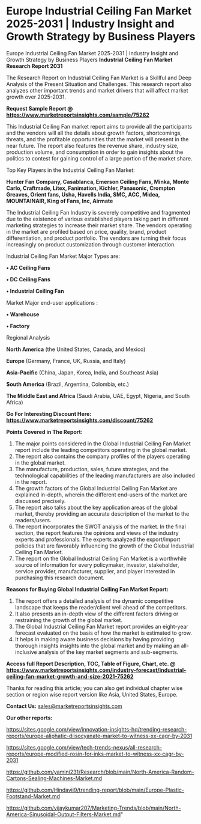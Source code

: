 # Europe Industrial Ceiling Fan Market 2025-2031 | Industry Insight and Growth Strategy by Business Players
Europe Industrial Ceiling Fan Market 2025-2031 | Industry Insight and Growth Strategy by Business Players
<strong>Industrial Ceiling Fan Market Research Report 2031</strong>

The Research Report on Industrial Ceiling Fan Market is a Skillful and Deep Analysis of the Present Situation and Challenges. This research report also analyzes other important trends and market drivers that will affect market growth over 2025-2031.

<strong>Request Sample Report @ <a href=https://www.marketreportsinsights.com/sample/75262>https://www.marketreportsinsights.com/sample/75262</a></strong>

This Industrial Ceiling Fan market report aims to provide all the participants and the vendors will all the details about growth factors, shortcomings, threats, and the profitable opportunities that the market will present in the near future. The report also features the revenue share, industry size, production volume, and consumption in order to gain insights about the politics to contest for gaining control of a large portion of the market share.

Top Key Players in the Industrial Ceiling Fan Market:

<strong>Hunter Fan Company, Casablanca, Emerson Ceiling Fans, Minka, Monte Carlo, Craftmade, Litex, Fanimation, Kichler, Panasonic, Crompton Greaves, Orient fans, Usha, Havells India, SMC, ACC, Midea, MOUNTAINAIR, King of Fans, Inc, Airmate</strong>

The Industrial Ceiling Fan Industry is severely competitive and fragmented due to the existence of various established players taking part in different marketing strategies to increase their market share. The vendors operating in the market are profiled based on price, quality, brand, product differentiation, and product portfolio. The vendors are turning their focus increasingly on product customization through customer interaction.

Industrial Ceiling Fan Market Major Types are:

<strong>• AC Ceiling Fans

• DC Ceiling Fans

• Industrial Ceiling Fan</strong>

Market Major end-user applications :

<strong>• Warehouse

• Factory</strong>

Regional Analysis

</u><strong><b>North America</b></strong> (the United States, Canada, and Mexico)

<strong><b>Europe </b></strong>(Germany, France, UK, Russia, and Italy)

<strong><b>Asia-Pacific</b></strong> (China, Japan, Korea, India, and Southeast Asia)

<strong><b>South America</b></strong> (Brazil, Argentina, Colombia, etc.)

<strong><b>The Middle East and Africa</b></strong> (Saudi Arabia, UAE, Egypt, Nigeria, and South Africa)

<strong>Go For Interesting Discount Here: <a href=https://www.marketreportsinsights.com/discount/75262>https://www.marketreportsinsights.com/discount/75262</a></strong>

<strong>Points Covered in The Report:</strong>
<ol>
  <li>The major points considered in the Global Industrial Ceiling Fan Market report include the leading competitors operating in the global market.</li>
  <li>The report also contains the company profiles of the players operating in the global market.</li>
  <li>The manufacture, production, sales, future strategies, and the technological capabilities of the leading manufacturers are also included in the report.</li>
  <li>The growth factors of the Global Industrial Ceiling Fan Market are explained in-depth, wherein the different end-users of the market are discussed precisely.</li>
  <li>The report also talks about the key application areas of the global market, thereby providing an accurate description of the market to the readers/users.</li>
  <li>The report incorporates the SWOT analysis of the market. In the final section, the report features the opinions and views of the industry experts and professionals. The experts analyzed the export/import policies that are favorably influencing the growth of the Global Industrial Ceiling Fan Market.</li>
  <li>The report on the Global Industrial Ceiling Fan Market is a worthwhile source of information for every policymaker, investor, stakeholder, service provider, manufacturer, supplier, and player interested in purchasing this research document.</li>
</ol>
<strong>Reasons for Buying Global Industrial Ceiling Fan Market Report:</strong>

<ol>
  <li>The report offers a detailed analysis of the dynamic competitive landscape that keeps the reader/client well ahead of the competitors.</li>
  <li>It also presents an in-depth view of the different factors driving or restraining the growth of the global market.</li>
  <li>The Global Industrial Ceiling Fan Market report provides an eight-year forecast evaluated on the basis of how the market is estimated to grow.</li>
  <li>It helps in making aware business decisions by having providing thorough insights insights into the global market and by making an all-inclusive analysis of the key market segments and sub-segments.</li>
</ol>
<strong>Access full Report Description, TOC, Table of Figure, Chart, etc. @ <a href=https://www.marketreportsinsights.com/industry-forecast/industrial-ceiling-fan-market-growth-and-size-2021-75262>https://www.marketreportsinsights.com/industry-forecast/industrial-ceiling-fan-market-growth-and-size-2021-75262</a></strong>


Thanks for reading this article; you can also get individual chapter wise section or region wise report version like Asia, United States, Europe.

<strong>Contact Us:</strong>
sales@marketreportsinsights.com

<strong>Our other reports:</strong>

<a href=https://sites.google.com/view/innovation-insights-hq/trending-research-reports/europe-aliphatic-diisocyanate-market-to-witness-xx-cagr-by-2031>https://sites.google.com/view/innovation-insights-hq/trending-research-reports/europe-aliphatic-diisocyanate-market-to-witness-xx-cagr-by-2031</a>

<a href=https://sites.google.com/view/tech-trends-nexus/all-research-reports/europe-modified-rosin-for-inks-market-to-witness-xx-cagr-by-2031>https://sites.google.com/view/tech-trends-nexus/all-research-reports/europe-modified-rosin-for-inks-market-to-witness-xx-cagr-by-2031</a>

<a href=https://github.com/yamini231/Research/blob/main/North-America-Random-Cartons-Sealing-Machines-Market.md>https://github.com/yamini231/Research/blob/main/North-America-Random-Cartons-Sealing-Machines-Market.md</a>

<a href=https://github.com/Hindavii9/trending-report/blob/main/Europe-Plastic-Footstand-Market.md>https://github.com/Hindavii9/trending-report/blob/main/Europe-Plastic-Footstand-Market.md</a>

<a href=https://github.com/vijaykumar207/Marketing-Trends/blob/main/North-America-Sinusoidal-Output-Filters-Market.md>https://github.com/vijaykumar207/Marketing-Trends/blob/main/North-America-Sinusoidal-Output-Filters-Market.md</a>"
